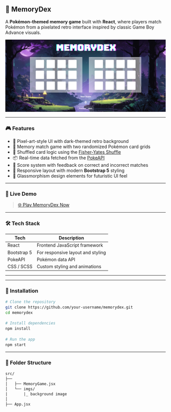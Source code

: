 ## 🧠 MemoryDex

A **Pokémon-themed memory game** built with **React**, where players match Pokémon from a pixelated retro interface inspired by classic Game Boy Advance visuals.

![MemoryDex Banner](./MemoryDex.png) <!-- Optional banner image -->

---

### 🎮 Features

* 🎨 Pixel-art-style UI with dark-themed retro background
* 🧩 Memory match game with two randomized Pokémon card grids
* 🔄 Shuffled card logic using the [Fisher-Yates Shuffle](https://en.wikipedia.org/wiki/Fisher%E2%80%93Yates_shuffle)
* 📦 Real-time data fetched from the [PokeAPI](https://pokeapi.co/)
* 💯 Score system with feedback on correct and incorrect matches
* 📱 Responsive layout with modern **Bootstrap 5** styling
* 🌌 Glassmorphism design elements for futuristic UI feel

---

### 🚀 Live Demo

> [🌐 Play MemoryDex Now](https://your-demo-link.com)

---

### 🛠️ Tech Stack

| Tech        | Description                       |
| ----------- | --------------------------------- |
| React       | Frontend JavaScript framework     |
| Bootstrap 5 | For responsive layout and styling |
| PokeAPI     | Pokémon data API                  |
| CSS / SCSS  | Custom styling and animations     |

---

---

### 🔧 Installation

```bash
# Clone the repository
git clone https://github.com/your-username/memorydex.git
cd memorydex

# Install dependencies
npm install

# Run the app
npm start
```

---

### 📁 Folder Structure

```
src/
├── 
│   ├── MemoryGame.jsx
│   └── imgs/
|       |_ background image
│   
├── App.jsx


